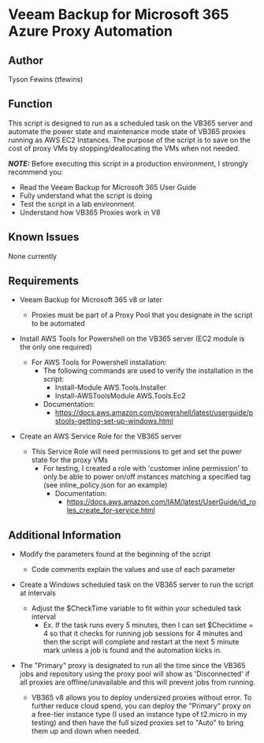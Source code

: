 # Veeam Backup for Microsoft 365 Azure Proxy Automation

## Author

Tyson Fewins (tfewins)

## Function

This script is designed to run as a scheduled task on the VB365 server and automate the power state and maintenance mode state of VB365 proxies running as AWS EC2 Instances. The purpose of the script is to save on the cost of proxy VMs by stopping/deallocating the VMs when not needed. 

***NOTE:*** Before executing this script in a production environment, I strongly recommend you:

* Read the Veeam Backup for Microsoft 365 User Guide
* Fully understand what the script is doing
* Test the script in a lab environment
* Understand how VB365 Proxies work in V8

## Known Issues

None currently

## Requirements

* Veeam Backup for Microsoft 365 v8 or later
  * Proxies must be part of a Proxy Pool that you designate in the script to be automated

* Install AWS Tools for Powershell on the VB365 server (EC2 module is the only one required)
  * For AWS Tools for Powershell installation:
    * The following commands are used to verify the installation in the script:
        * Install-Module AWS.Tools.Installer
        * Install-AWSToolsModule AWS.Tools.Ec2
    * Documentation:
	  * https://docs.aws.amazon.com/powershell/latest/userguide/pstools-getting-set-up-windows.html

* Create an AWS Service Role for the VB365 server
  * This Service Role will need permissions to get and set the power state for the proxy VMs
    * For testing, I created a role with 'customer inline permission' to only be able to power on/off instances matching a specified tag (see inline_policy.json for an example)
    	* Documentation:
    		* https://docs.aws.amazon.com/IAM/latest/UserGuide/id_roles_create_for-service.html

## Additional Information

* Modify the parameters found at the beginning of the script
  * Code comments explain the values and use of each parameter

* Create a Windows scheduled task on the VB365 server to run the script at intervals
  * Adjust the $CheckTime variable to fit within your scheduled task interval
    * Ex. If the task runs every 5 minutes, then I can set $Checktime = 4 so that it checks for running job sessions for 4 minutes and then the script will complete and restart at the next 5 minute mark unless a job is found and the automation kicks in. 

* The "Primary" proxy is designated to run all the time since the VB365 jobs and repository using the proxy pool will show as 'Disconnected' if all proxies are offline/unavailable and this will prevent jobs from running.
    * VB365 v8 allows you to deploy undersized proxies without error. To further reduce cloud spend, you can deploy the "Primary" proxy on a free-tier instance type (I used an instance type of t2.micro in my testing) and then have the full sized proxies set to "Auto" to bring them up and down when needed.  
